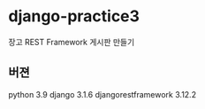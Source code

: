 # django-practice3
장고 REST Framework 게시판 만들기
## 버젼
python 3.9
django 3.1.6
djangorestframework 3.12.2
